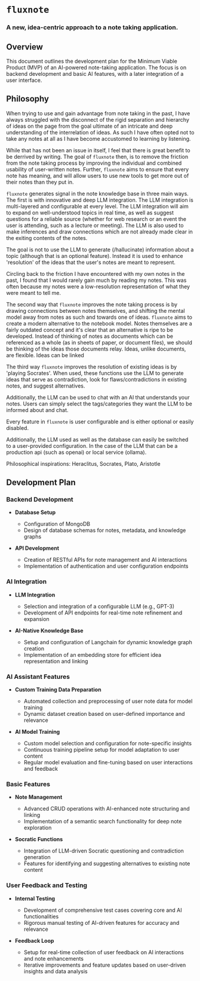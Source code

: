 # `fluxnote`
### A new, idea-centric approach to a note taking application.

## Overview
This document outlines the development plan for the Minimum Viable Product (MVP) of an AI-powered note-taking application. The focus is on backend development and basic AI features, with a later integration of a user interface.

## Philosophy
When trying to use and gain advantage from note taking in the past, I have always struggled with the disconnect of the rigid separation and hierarchy of ideas on the page from the goal ultimate of an intricate and deep understanding of the interrelation of ideas. As such I have often opted not to take any notes at all as I have become accustomed to learning by listening.

While that has not been an issue in itself, I feel that there is great benefit to be derrived by writing. The goal of `fluxnote` then, is to remove the friction from the note taking process by improving the individual and combined usability of user-written notes. Further, `fluxnote` aims to ensure that every note has meaning, and will allow users to use new tools to get more out of their notes than they put in.

`fluxnote` generates signal in the note knowledge base in three main ways. The first is with innovative and deep LLM integration. The LLM integration is multi-layered and configurable at every level. The LLM integration will aim to expand on well-understood topics in real time, as well as suggest questions for a reliable source (whether for web research or an event the user is attending, such as a lecture or meeting). The LLM is also used to make inferences and draw connections which are not already made clear in the exiting contents of the notes. 

The goal is not to use the LLM to generate (/hallucinate) information about a topic (although that is an optional feature). Instead it is used to enhance 'resolution' of the ideas that the user's notes are meant to represent. 

Circling back to the friction I have encountered with my own notes in the past, I found that I would rarely gain much by reading my notes. This was often because my notes were a low-resolution representation of what they were meant to tell me. 

The second way that `fluxnote` improves the note taking process is by drawing connections between notes themselves, and shifting the mental model away from notes as such and towards one of ideas. `fluxnote` aims to create a modern alternative to the notebook model. Notes themselves are a fairly outdated concept and it's clear that an alternative is ripe to be developed. Instead of thinking of notes as documents which can be referenced as a whole (as in sheets of paper, or document files), we should be thinking of the ideas those documents relay. Ideas, unlike documents, are flexible. Ideas can be linked 

The third way `fluxnote` improves the resolution of existing ideas is by 'playing Socrates'. When used, these functions use the LLM to generate ideas that serve as contradiction, look for flaws/contradictions in existing notes, and suggest alternatives.

Additionally, the LLM can be used to chat with an AI that understands your notes. Users can simply select the tags/categories they want the LLM to be informed about and chat.

Every feature in `fluxnote` is user configurable and is either optional or easily disabled.

Additionally, the LLM used as well as the database can easily be switched to a user-provided configuration. In the case of the LLM that can be a production api (such as openai) or local service (ollama).

Philosophical inspirations:
Heraclitus, Socrates, Plato, Aristotle


## Development Plan

### Backend Development
- **Database Setup**
  - Configuration of MongoDB
  - Design of database schemas for notes, metadata, and knowledge graphs

- **API Development**
  - Creation of RESTful APIs for note management and AI interactions
  - Implementation of authentication and user configuration endpoints

### AI Integration
- **LLM Integration**
  - Selection and integration of a configurable LLM (e.g., GPT-3)
  - Development of API endpoints for real-time note refinement and expansion

- **AI-Native Knowledge Base**
  - Setup and configuration of Langchain for dynamic knowledge graph creation
  - Implementation of an embedding store for efficient idea representation and linking

### AI Assistant Features
- **Custom Training Data Preparation**
  - Automated collection and preprocessing of user note data for model training
  - Dynamic dataset creation based on user-defined importance and relevance

- **AI Model Training**
  - Custom model selection and configuration for note-specific insights
  - Continuous training pipeline setup for model adaptation to user content
  - Regular model evaluation and fine-tuning based on user interactions and feedback

### Basic Features
- **Note Management**
  - Advanced CRUD operations with AI-enhanced note structuring and linking
  - Implementation of a semantic search functionality for deep note exploration

- **Socratic Functions**
  - Integration of LLM-driven Socratic questioning and contradiction generation
  - Features for identifying and suggesting alternatives to existing note content

### User Feedback and Testing
- **Internal Testing**
  - Development of comprehensive test cases covering core and AI functionalities
  - Rigorous manual testing of AI-driven features for accuracy and relevance

- **Feedback Loop**
  - Setup for real-time collection of user feedback on AI interactions and note enhancements
  - Iterative improvements and feature updates based on user-driven insights and data analysis